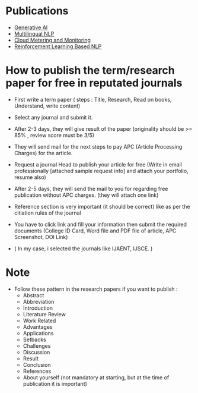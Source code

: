 # Publications

- <a href="https://www.ijaent.org/portfolio-item/G04740710723/" target="_blank">Generative AI</a>
- <a href="https://www.ijaent.org/portfolio-item/E41190612523/" target="_blank">Multilingual NLP</a>
- <a href="https://www.ijaent.org/portfolio-item/I04750910923/" target="_blank">Cloud Metering and Monitoring</a>
- <a href="https://www.ijsce.org/portfolio-item/J047610101023/" target="_blank">Reinforcement Learning Based NLP</a>

# How to publish the term/research paper for free in reputated journals 
- First write a term paper ( steps : Title, Research, Read on books, Understand, write content)
- Select any journal and submit it.
- After 2-3 days, they will give result of the paper (originality should be >= 85% , review score must be 3/5)
- They will send mail for the next steps to pay APC (Article Processing Charges) for the article.
- Request a journal Head to publish your article for free (Write in email professionally [attached sample request info] and attach your portfolio, resume also)
- After 2-5 days, they will send the mail to you for regarding free publication without APC charges. (they will attach one link)
- Reference section is very important (it should be correct) like as per the citiation rules of the journal
- You have to click link and fill your information then submit the required documents (College ID Card, Word file and PDF file of article, APC Screenshot, DOI Link)

- ( In my case, i  selected the journals like IJAENT, IJSCE. )

# Note
- Follow these pattern in the research papers if you want to publish :
  - Abstract
  - Abbreviation
  - Introduction
  - Literature Review
  - Work Related
  - Advantages
  - Applications
  - Setbacks
  - Challenges
  - Discussion
  - Result
  - Conclusion
  - References
  - About yourself (not mandatory at starting, but at the time of publication it is important)
